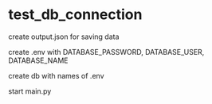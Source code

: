 # test_db_connection
 create output.json for saving data
 
 create .env with DATABASE_PASSWORD, DATABASE_USER, DATABASE_NAME
 
 create db with names of .env
 
 start main.py
